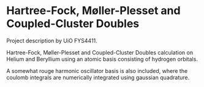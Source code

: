 # Hartree-Fock, Møller-Plesset and Coupled-Cluster Doubles

Project description by UiO FYS4411. 


Hartree-Fock, Møller-Plesset and Coupled-Cluster Doubles calculation on Helium and Beryllium using an atomic basis consisting of hydrogen orbitals.  


A somewhat rouge harmonic oscillator basis is also included, where the coulomb integrals are numerically integrated using gaussian quadrature. 